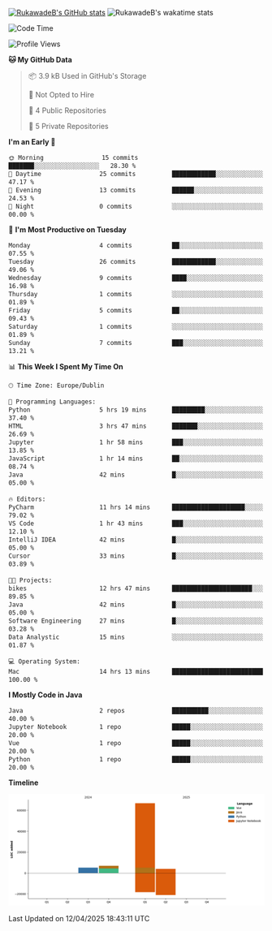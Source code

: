
[![RukawadeB's GitHub stats](https://github-readme-stats.vercel.app/api?username=RukawadeB&hide=prs&show_icons=true&theme=omni)](https://github.com/anuraghazra/github-readme-stats)
![RukawadeB's wakatime stats](https://github-readme-stats.vercel.app/api/wakatime?username=RukawadeB)

<!--START_SECTION:waka-->
![Code Time](http://img.shields.io/badge/Code%20Time-403%20hrs%2045%20mins-blue)

![Profile Views](http://img.shields.io/badge/Profile%20Views-16-blue)

**🐱 My GitHub Data** 

> 📦 3.9 kB Used in GitHub's Storage 
 > 
> 🚫 Not Opted to Hire
 > 
> 📜 4 Public Repositories 
 > 
> 🔑 5 Private Repositories 
 > 
**I'm an Early 🐤** 

```text
🌞 Morning                15 commits          ███████░░░░░░░░░░░░░░░░░░   28.30 % 
🌆 Daytime                25 commits          ████████████░░░░░░░░░░░░░   47.17 % 
🌃 Evening                13 commits          ██████░░░░░░░░░░░░░░░░░░░   24.53 % 
🌙 Night                  0 commits           ░░░░░░░░░░░░░░░░░░░░░░░░░   00.00 % 
```
📅 **I'm Most Productive on Tuesday** 

```text
Monday                   4 commits           ██░░░░░░░░░░░░░░░░░░░░░░░   07.55 % 
Tuesday                  26 commits          ████████████░░░░░░░░░░░░░   49.06 % 
Wednesday                9 commits           ████░░░░░░░░░░░░░░░░░░░░░   16.98 % 
Thursday                 1 commits           ░░░░░░░░░░░░░░░░░░░░░░░░░   01.89 % 
Friday                   5 commits           ██░░░░░░░░░░░░░░░░░░░░░░░   09.43 % 
Saturday                 1 commits           ░░░░░░░░░░░░░░░░░░░░░░░░░   01.89 % 
Sunday                   7 commits           ███░░░░░░░░░░░░░░░░░░░░░░   13.21 % 
```


📊 **This Week I Spent My Time On** 

```text
🕑︎ Time Zone: Europe/Dublin

💬 Programming Languages: 
Python                   5 hrs 19 mins       █████████░░░░░░░░░░░░░░░░   37.40 % 
HTML                     3 hrs 47 mins       ███████░░░░░░░░░░░░░░░░░░   26.69 % 
Jupyter                  1 hr 58 mins        ███░░░░░░░░░░░░░░░░░░░░░░   13.85 % 
JavaScript               1 hr 14 mins        ██░░░░░░░░░░░░░░░░░░░░░░░   08.74 % 
Java                     42 mins             █░░░░░░░░░░░░░░░░░░░░░░░░   05.00 % 

🔥 Editors: 
PyCharm                  11 hrs 14 mins      ████████████████████░░░░░   79.02 % 
VS Code                  1 hr 43 mins        ███░░░░░░░░░░░░░░░░░░░░░░   12.10 % 
IntelliJ IDEA            42 mins             █░░░░░░░░░░░░░░░░░░░░░░░░   05.00 % 
Cursor                   33 mins             █░░░░░░░░░░░░░░░░░░░░░░░░   03.89 % 

🐱‍💻 Projects: 
bikes                    12 hrs 47 mins      ██████████████████████░░░   89.85 % 
Java                     42 mins             █░░░░░░░░░░░░░░░░░░░░░░░░   05.00 % 
Software Engineering     27 mins             █░░░░░░░░░░░░░░░░░░░░░░░░   03.28 % 
Data Analystic           15 mins             ░░░░░░░░░░░░░░░░░░░░░░░░░   01.87 % 

💻 Operating System: 
Mac                      14 hrs 13 mins      █████████████████████████   100.00 % 
```

**I Mostly Code in Java** 

```text
Java                     2 repos             ██████████░░░░░░░░░░░░░░░   40.00 % 
Jupyter Notebook         1 repo              █████░░░░░░░░░░░░░░░░░░░░   20.00 % 
Vue                      1 repo              █████░░░░░░░░░░░░░░░░░░░░   20.00 % 
Python                   1 repo              █████░░░░░░░░░░░░░░░░░░░░   20.00 % 
```



**Timeline**

![Lines of Code chart](https://raw.githubusercontent.com/RukawadeB/RukawadeB/main/assets/bar_graph.png)


 Last Updated on 12/04/2025 18:43:11 UTC
<!--END_SECTION:waka-->



